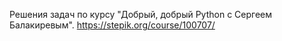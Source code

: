 Решения задач по курсу "Добрый, добрый Python с Сергеем Балакиревым".
https://stepik.org/course/100707/